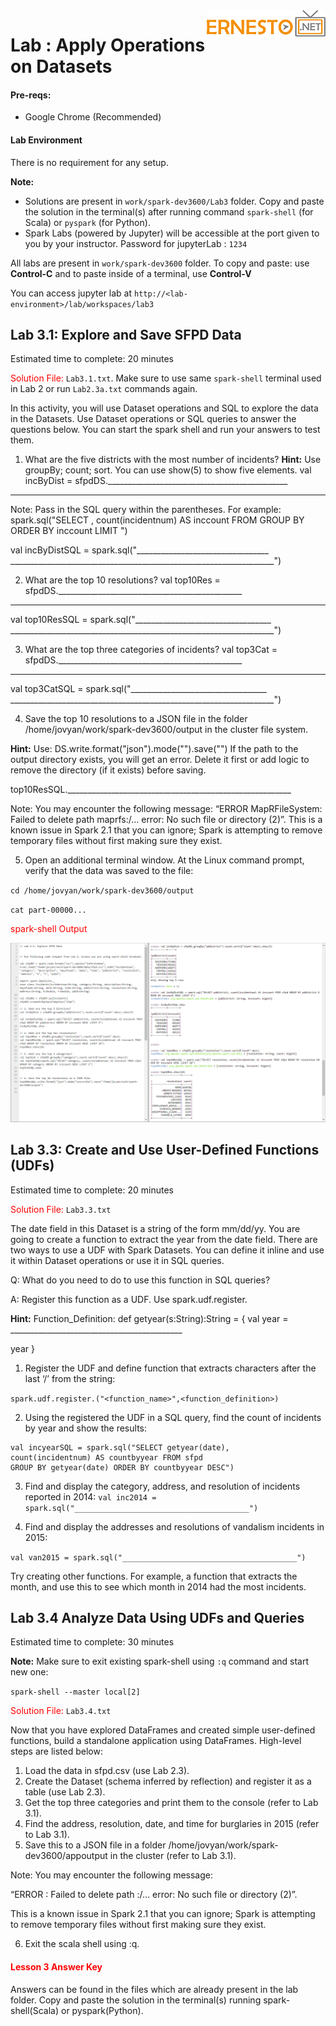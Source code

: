 <img align="right" src="../logo.png">

# Lab : Apply Operations on Datasets

#### Pre-reqs:
- Google Chrome (Recommended)

#### Lab Environment
There is no requirement for any setup.


**Note:** 
- Solutions are present in `work/spark-dev3600/Lab3` folder. Copy and paste the solution in the terminal(s) after running command `spark-shell` (for Scala) or `pyspark` (for Python).
- Spark Labs (powered by Jupyter) will be accessible at the port given to you by your instructor. Password for jupyterLab : `1234`

All labs are present in `work/spark-dev3600` folder. To copy and paste: use **Control-C** and to paste inside of a terminal, use **Control-V**

You can access jupyter lab at `http://<lab-environment>/lab/workspaces/lab3`

## Lab 3.1: Explore and Save SFPD Data
Estimated time to complete: 20 minutes

<span style="color:red;">Solution File: </span> `Lab3.1.txt`. Make sure to use same `spark-shell` terminal used in Lab 2 or run `Lab2.3a.txt` commands again.

In this activity, you will use Dataset operations and SQL to explore the data in the Datasets. Use Dataset
operations or SQL queries to answer the questions below.
You can start the spark shell and run
your answers to test them.

1. What are the five districts with the most number of incidents? **Hint:**  Use groupBy; count;
sort. You can use show(5) to show five elements.
val incByDist = sfpdDS._____________________________________________
____________________________________________________________________

Note: Pass in the SQL query within the parentheses. For example:
spark.sql("SELECT <column>, count(incidentnum)
AS inccount FROM <Dataset Table> GROUP BY <column>
ORDER BY inccount <SORT ORDER> LIMIT <number of records>")

val incByDistSQL = spark.sql("_________________________________
__________________________________________________________________")

2. What are the top 10 resolutions?
val top10Res = sfpdDS.______________________________________________
____________________________________________________________________
val top10ResSQL = spark.sql("__________________________________
__________________________________________________________________")

3. What are the top three categories of incidents?
val top3Cat = sfpdDS.______________________________________________
___________________________________________________________________
val top3CatSQL = spark.sql("__________________________________
__________________________________________________________________")

4. Save the top 10 resolutions to a JSON file in the folder /home/jovyan/work/spark-dev3600/output in the cluster
file system.

**Hint:**  Use: DS.write.format("json").mode("<mode type>").save("<path
to file>")
If the path to the output directory exists, you will get an error. Delete it first or add
logic to remove the directory (if it exists) before saving.

top10ResSQL.________________________________________________________

Note: You may encounter the following message: “ERROR MapRFileSystem:
Failed to delete path maprfs:/… error: No such file or
directory (2)”. This is a known issue in Spark 2.1 that you can ignore; Spark is
attempting to remove temporary files without first making sure they exist.

5. Open an additional terminal window. At the Linux command prompt, verify that the data was
saved to the file:

`cd /home/jovyan/work/spark-dev3600/output`

`cat part-00000...`

<span style="color:red;">spark-shell Output</span>

![](../images/output3.png)

## Lab 3.3: Create and Use User-Defined Functions (UDFs)
Estimated time to complete: 20 minutes

<span style="color:red;">Solution File: </span> `Lab3.3.txt`

The date field in this Dataset is a string of the form mm/dd/yy. You are going to create a function to
extract the year from the date field. There are two ways to use a UDF with Spark Datasets. You can
define it inline and use it within Dataset operations or use it in SQL queries.

Q: What do you need to do to use this function in SQL queries?

A: Register this function as a UDF. Use spark.udf.register.

**Hint:**  Function_Definition:
def getyear(s:String):String = {
val year = ___________________________________________

year
}

1. Register the UDF and define function that extracts characters after the last ‘/’ from the string:

`spark.udf.register.("<function_name>",<function_definition>)`

2. Using the registered the UDF in a SQL query, find the count of incidents by year and show the results:

```
val incyearSQL = spark.sql("SELECT getyear(date),
count(incidentnum) AS countbyyear FROM sfpd
GROUP BY getyear(date) ORDER BY countbyyear DESC")
```
3. Find and display the category, address, and resolution of incidents reported in 2014:
`val inc2014 = spark.sql("_______________________________________")`

4. Find and display the addresses and resolutions of vandalism incidents in 2015:

`val van2015 = spark.sql("_______________________________________")`

Try creating other functions. For example, a function that extracts the month, and use this to see which
month in 2014 had the most incidents.

## Lab 3.4 Analyze Data Using UDFs and Queries
Estimated time to complete: 30 minutes

**Note:** Make sure to exit existing spark-shell using `:q` command and start new one:

`spark-shell --master local[2]`

<span style="color:red;">Solution File: </span> `Lab3.4.txt`

Now that you have explored DataFrames and created simple user-defined functions, build a standalone
application using DataFrames. High-level steps are listed below:
1. Load the data in sfpd.csv (use Lab 2.3).
2. Create the Dataset (schema inferred by reflection) and register it as a table (use Lab 2.3).
3. Get the top three categories and print them to the console (refer to Lab 3.1).
4. Find the address, resolution, date, and time for burglaries in 2015 (refer to Lab 3.1).
5. Save this to a JSON file in a folder /home/jovyan/work/spark-dev3600/appoutput in the cluster (refer to Lab 3.1).

Note: You may encounter the following message: 

“ERROR : Failed to delete path :/… error: No such file or directory (2)”. 

This is a known issue in Spark 2.1 that you can ignore; Spark is
attempting to remove temporary files without first making sure they exist.

6. Exit the scala shell using :q.

<h4><span style="color:red;">Lesson 3 Answer Key</span></h4>

Answers can be found in the files which are already present in the lab folder. Copy and paste the solution in the terminal(s) running spark-shell(Scala) or pyspark(Python).